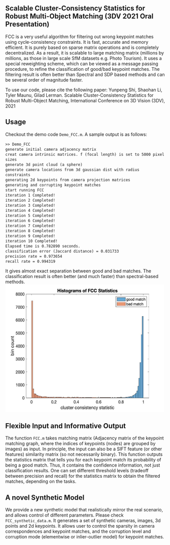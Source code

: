 ## Scalable Cluster-Consistency Statistics for Robust Multi-Object Matching (3DV 2021 Oral Presentation)

FCC is a very useful algorithm for filtering out wrong keypoint matches using cycle-consistency constraints. It is fast, accurate and memory efficient. It is purely based on sparse matrix operations and is completely decentralized. As a result, it is scalable to large matching matrix (millions by millions, as those in large scale SfM datasets e.g. Photo Tourism). It uses a special reweighting scheme, which can be viewed as a message passing procedure, to refine the classification of good/bad keypoint matches. The filtering result is often better than Spectral and SDP based methods and can be several order of magnitude faster.

To use our code, please cite the following paper:
Yunpeng Shi, Shaohan Li, Tyler Maunu, Gilad Lerman. Scalable Cluster-Consistency Statistics for Robust Multi-Object Matching, International Conference on 3D Vision (3DV), 2021

## Usage

Checkout the demo code ``Demo_FCC.m``. A sample output is as follows:

```
>> Demo_FCC
generate initial camera adjacency matrix
creat camera intrinsic matrices. f (focal length) is set to 5000 pixel sizes
generate 3d point cloud (a sphere)
generate camera locations from 3d gaussian dist with radius constraints
generating 2d keypoints from camera projection matrices
generating and corrupting keypoint matches
start running FCC
iteration 1 Completed!
iteration 2 Completed!
iteration 3 Completed!
iteration 4 Completed!
iteration 5 Completed!
iteration 6 Completed!
iteration 7 Completed!
iteration 8 Completed!
iteration 9 Completed!
iteration 10 Completed!
Elapsed time is 0.782890 seconds.
classification error (Jaccard distance) = 0.031733
precision rate = 0.973654
recall rate = 0.994319
```
It gives almost exact separation between good and bad matches. The classification result is often better (and much faster) than spectral-based methods.
<img src="https://github.com/yunpeng-shi/FCC/blob/main/hist.jpg" width="500" height="400">


## Flexible Input and Informative Output

The function ``FCC.m`` takes matching matrix (Adjacency matrix of the keypoint matching graph, where the indices of keypoints (nodes) are grouped by images) as input. In principle, the input can also be a SIFT feature (or other features) similarity matrix (so not necessarily binary). This function outputs the statistics matrix that tells you for each keypoint match its probability of being a good match. Thus, it contains the confidence information, not just classification results. One can set different threshold levels (tradeoff between precision and recall) for the statistics matrix to obtain the filtered matches, depending on the tasks. 

## A novel Synthetic Model

We provide a new synthetic model that realistically mirror the real scenario, and allows control of different parameters. Please check ``FCC_synthetic_data.m``. It generates a set of synthetic cameras, images, 3d points and 2d keypoints. It allows user to control the sparsity in camera correspondences and keypoint matches, and the corruption level and corruption mode (elementwise or inlier-outlier model) for keypoint matches.

